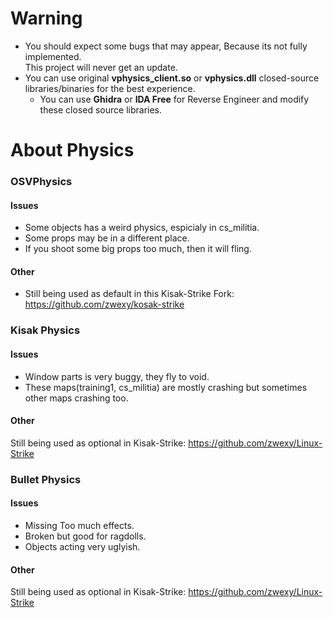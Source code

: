 # Warning
* You should expect some bugs that may appear, Because its not fully implemented. <br>
This project will never get an update.
* You can use original **vphysics_client.so** or **vphysics.dll** closed-source libraries/binaries for the best experience.
   * You can use **Ghidra** or **IDA Free** for Reverse Engineer and modify these closed source libraries. <br>

# About Physics

### OSVPhysics

#### Issues
* Some objects has a weird physics, espicialy in cs_militia. 
* Some props may be in a different place.
* If you shoot some big props too much, then it will fling.

#### Other
* Still being used as default in this Kisak-Strike Fork: https://github.com/zwexy/kosak-strike

### Kisak Physics

#### Issues
* Window parts is very buggy, they fly to void.
* These maps(training1, cs_militia) are mostly crashing but sometimes other maps crashing too.

#### Other
Still being used as optional in Kisak-Strike: https://github.com/zwexy/Linux-Strike

### Bullet Physics

#### Issues
* Missing Too much effects.
* Broken but good for ragdolls.
* Objects acting very uglyish.

#### Other
Still being used as optional in Kisak-Strike: https://github.com/zwexy/Linux-Strike
